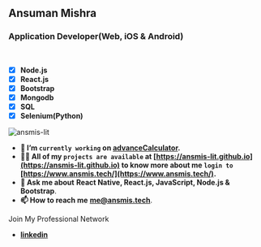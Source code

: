 <h2>Ansuman Mishra</h2>
<h3>Application Developer(Web, iOS & Android)</h3><br>

- [x] **Node.js**
- [x] **React.js**
- [x] **Bootstrap**
- [x] **Mongodb**
- [x] **SQL**
- [x] **Selenium(Python)**

<p align="left"> <img src="https://komarev.com/ghpvc/?username=ansmis-lit&style=plastic&color=blueviolet" alt="ansmis-lit" /></p>

- **🔭 I’m `currently working` on [advanceCalculator](https://github.com/ansmis-lit/advanceCalculator).**
- **👨‍💻 All of my `projects are available` at [https://ansmis-lit.github.io](https://ansmis-lit.github.io) to know more about me `login to` [https://www.ansmis.tech/](https://www.ansmis.tech/).**
- **💬 Ask me about** **React Native, React.js, JavaScript, Node.js & Bootstrap**.
- **📫 How to reach me** [**me@ansmis.tech**](mailto:me@ansmis.tech).

Join My Professional Network
- [**linkedin**](https://www.linkedin.com/in/ansuman-mishra-software-developer/)
